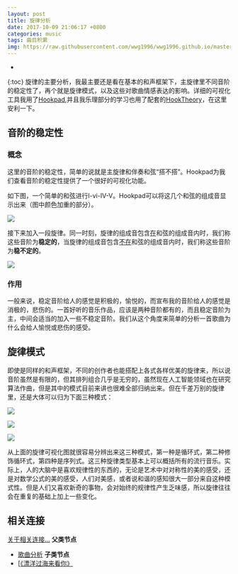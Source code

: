 ```yaml
---
layout: post
title: 旋律分析
date: 2017-10-09 21:06:17 +0800
categories: music
tags: 曲目积累
img: https://raw.githubusercontent.com/wwg1996/wwg1996.github.io/master/images/music.jpg
---
```

* 
{:toc}
旋律的主要分析，我最主要还是看在基本的和声框架下，主旋律里不同音阶的稳定性了，再个就是旋律模式，以及这些对歌曲情感表达的影响。详细的可视化工具我用了[Hookpad](https://www.hooktheory.com/site),并且我乐理部分的学习也用了配套的[HookTheory](https://www.hooktheory.com/site)，在这里安利一下。

## 音阶的稳定性

### 概念

这里的音阶的稳定性，简单的说就是主旋律和伴奏和弦“搭不搭”。Hookpad为我们查看音阶的稳定性提供了一个很好的可视化功能。

如下图，一个简单的和弦进行I-vi-IV-V。Hookpad可以将这几个和弦的组成音显示出来（图中颜色加重的部分）。

![](https://raw.githubusercontent.com/wwg1996/wwg1996.github.io/master/images/aa2.png)

接下来加入一段旋律。同一时刻，旋律的组成音包含<u>在</u>和弦的组成音内时，我们称这些音阶为**稳定的**，当旋律的组成音包含<u>不在</u>和弦的组成音内时，我们称这些音阶为**稳不定的**。

![](https://raw.githubusercontent.com/wwg1996/wwg1996.github.io/master/images/aa1.png)

### 作用

一般来说，稳定音阶给人的感觉是积极的，愉悦的，而宣布我的音阶给人的感觉是消极的，悲伤的。一首好听的音乐作品，应该是两种音阶都有的，而且稳定音阶为主，中间会适当的加入一些不稳定音阶。我们从这个角度来简单的分析一首歌曲为什么会给人愉悦或悲伤的感受。

## 旋律模式

即使是同样的和声框架，不同的创作者也能搭配上各式各样优美的旋律来，所以说音阶虽然是有限的，但其排列组合几乎是无穷的，虽然现在人工智能领域也在研究算法作曲，但是其中的模式目前来讲也很难全部归纳出来。但在千差万别的旋律里，还是大体可以归为下面三种模式：

![](https://raw.githubusercontent.com/wwg1996/wwg1996.github.io/master/images/2017/09/b.png)

![](https://raw.githubusercontent.com/wwg1996/wwg1996.github.io/master/images/2017/09/b1.png)

![](https://raw.githubusercontent.com/wwg1996/wwg1996.github.io/master/images/2017/09/b3.png)

从上面的旋律可视化图就很容易分辨出来这三种模式，第一种是循环式，第二种修饰循环式，第四种是序列式。这三种旋律类型基本上可以概括所有的流行音乐。实际上，人的大脑中是喜欢规律性的东西的，无论是艺术中对对称性的美的感受，还是对数学公式的美的感受，人们对美感，或者说和谐的感知很大一部分来自这种模式性。但是人们又喜欢新奇的事物，会对始终的规律性产生乏味感，所以旋律往往会在重复的基础上加上一些变化。

## 相关连接

[关于相关连接...](https://wwg1996.github.io/pkm/2017/10/09/wzdjg.html)
 **父类节点**
- [歌曲分析](https://wwg1996.github.io/music/2017/10/09/gqfx.html)
  **子类节点**
- [[《漂洋过海来看你》 ](https://wwg1996.github.io/music/2017/10/09/flower.html)